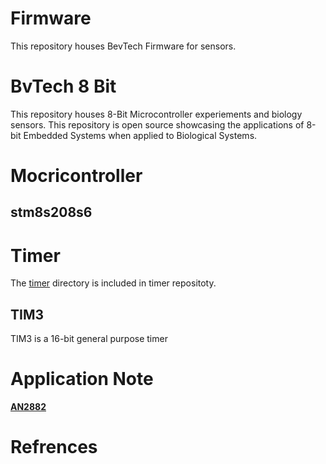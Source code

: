 # Firmware
This repository houses BevTech Firmware for sensors.
# BvTech 8 Bit
This repository houses 8-Bit Microcontroller experiements and biology sensors. This repository is open source showcasing the applications of 8-bit Embedded Systems when applied to Biological Systems.
# Mocricontroller
## stm8s208s6
# Timer
The [timer](https://github.com/beverlymedtech/firmware/timer) directory is included in timer repositoty.
## TIM3
TIM3 is a 16-bit general purpose timer 
# Application Note
**[AN2882](https://www.st.com/resource/en/application_note/an2822-stm8s-and-stm8a-high-speed-internal-oscillator-calibration-stmicroelectronics.pdf)**
# Refrences
